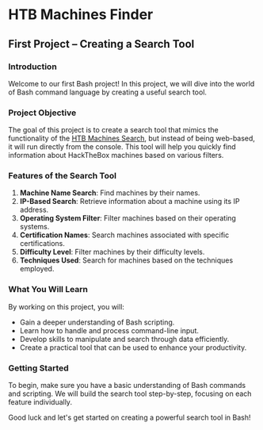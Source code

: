 # HTB Machines Finder

## First Project – Creating a Search Tool

### Introduction

Welcome to our first Bash project! In this project, we will dive into the world of Bash command language by creating a useful search tool.

### Project Objective

The goal of this project is to create a search tool that mimics the functionality of the [HTB Machines Search](https://htbmachines.github.io/), but instead of being web-based, it will run directly from the console. This tool will help you quickly find information about HackTheBox machines based on various filters.

### Features of the Search Tool

1. **Machine Name Search**: Find machines by their names.
2. **IP-Based Search**: Retrieve information about a machine using its IP address.
3. **Operating System Filter**: Filter machines based on their operating systems.
4. **Certification Names**: Search machines associated with specific certifications.
5. **Difficulty Level**: Filter machines by their difficulty levels.
6. **Techniques Used**: Search for machines based on the techniques employed.

### What You Will Learn

By working on this project, you will:
- Gain a deeper understanding of Bash scripting.
- Learn how to handle and process command-line input.
- Develop skills to manipulate and search through data efficiently.
- Create a practical tool that can be used to enhance your productivity.

### Getting Started

To begin, make sure you have a basic understanding of Bash commands and scripting. We will build the search tool step-by-step, focusing on each feature individually. 

Good luck and let's get started on creating a powerful search tool in Bash!

